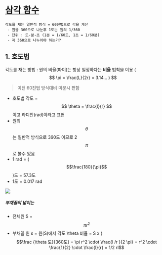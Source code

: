# [삼각 함수 ](https://www.youtube.com/watch?v=EnZbFxXkxn8)

```
각도를 재는 일반적 방식 = 60진법으로 각을 계산 
 - 원을 360으로 나눈후 1도는 원의 1/360 
 - 단위 : 도-분-초 (1분 = 1/60도, 1초 = 1/60분)
 - 꼭 360으로 나누어야 하는가? 
 ```
## 1. 호도법 

각도를 재는 방법 : 원의 비율(파이)는 항상 일정하다는 **비율** 법칙을 이용 ( $$ \pi = \frac{L}{2r} = 3.14... ) $$

> 이전 60진법 방식대비 미분시 편함 



- 호도법 각도 = $$ \theta = \frac{l}{r}  $$ 이고 라디안(rad)이라고 표현
- 원의 $$\theta$$ 는 일반적 방식으로 360도 이므로 2 $$\pi$$로 볼수 있음 
 - 1 rad = ($$\frac{180}{\pi}$$)도 = 57.3도 
 - 1도 = 0.017 rad

![](https://i.imgur.com/kVTvCiM.png)



##### 부채꼴의 넒이는 

- 전체원 S = $$ \pi r^2 $$
- 부채꼴 원 s = 원(S)에서 각도 \theta 비율 = S x ( $$\frac {\theta 도}{360도} = \pi r^2 \cdot \frac{l /r }{2 \pi} = r^2 \cdot \frac{1}{2} \cdot \frac{l}{r} = 1/2 rl$$







